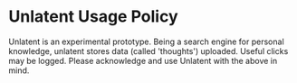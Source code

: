 # Unlatent Usage Policy

Unlatent is an experimental prototype. Being a search engine for personal knowledge, unlatent stores data (called 'thoughts') uploaded. Useful clicks may be logged. Please acknowledge and use Unlatent with the above in mind.
